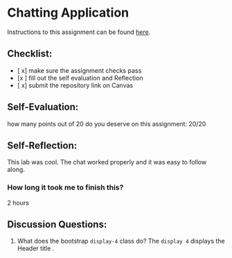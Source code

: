Chatting Application
=====================
Instructions to this assignment can be found [here](https://it3049c.github.io/coursework/labs/chatting-app).

## Checklist:
- [ x] make sure the assignment checks pass
- [x ] fill out the self evaluation and Reflection
- [ x] submit the repository link on Canvas

## Self-Evaluation:

how many points out of 20 do you deserve on this assignment: 
20/20

## Self-Reflection:
<!-- Write your self-reflection under this line -->

This lab was cool. The chat worked properly and it was easy to follow along. 

### How long it took me to finish this?
2 hours

## Discussion Questions:
1. What does the bootstrap `display-4` class do?
The `display 4` displays the Header title .

